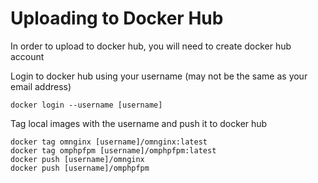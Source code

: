 # Uploading to Docker Hub

In order to upload to docker hub, you will need to create docker hub account

Login to docker hub using your username (may not be the same as your email address)

`docker login --username [username]`

Tag local images with the username and push it to docker hub

```
docker tag omnginx [username]/omnginx:latest
docker tag omphpfpm [username]/omphpfpm:latest
docker push [username]/omnginx
docker push [username]/omphpfpm
```
